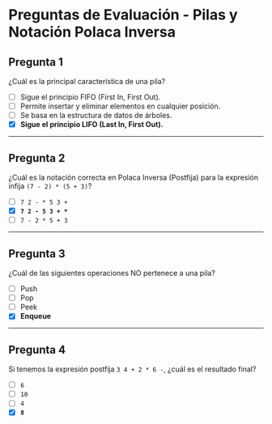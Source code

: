 # Preguntas de Evaluación - Pilas y Notación Polaca Inversa

## Pregunta 1
¿Cuál es la principal característica de una pila?

- [ ] Sigue el principio FIFO (First In, First Out).
- [ ] Permite insertar y eliminar elementos en cualquier posición.
- [ ] Se basa en la estructura de datos de árboles.
- [x] **Sigue el principio LIFO (Last In, First Out).**

---

## Pregunta 2
¿Cuál es la notación correcta en Polaca Inversa (Postfija) para la expresión infija `(7 - 2) * (5 + 3)`?

- [ ] `7 2 - * 5 3 +`
- [x] **`7 2 - 5 3 + *`**
- [ ] `7 - 2 * 5 + 3`

---

## Pregunta 3
¿Cuál de las siguientes operaciones NO pertenece a una pila?

- [ ] Push
- [ ] Pop
- [ ] Peek
- [x] **Enqueue**

---

## Pregunta 4
Si tenemos la expresión postfija `3 4 + 2 * 6 -`, ¿cuál es el resultado final?

- [ ] `6`
- [ ] `10`
- [ ] `4`
- [x] **`8`**